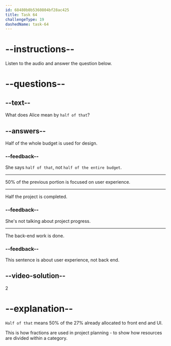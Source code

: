 ```yaml
---
id: 68480b0b5360804bf28ac425
title: Task 64
challengeType: 19
dashedName: task-64
---
```


<!-- (audio) Alice: Half of that is dedicated to user experience enhancements, ensuring the interface is intuitive and user-friendly. -->

# --instructions--

Listen to the audio and answer the question below.

# --questions--

## --text--

What does Alice mean by `half of that`?

## --answers--

Half of the whole budget is used for design.

### --feedback--

She says `half of that`, not `half of the entire budget`.

---

50% of the previous portion is focused on user experience.

---

Half the project is completed.

### --feedback--

She's not talking about project progress.

---

The back-end work is done.

### --feedback--

This sentence is about user experience, not back end.

## --video-solution--

2

# --explanation--

`Half of that` means 50% of the 27% already allocated to front end and UI.

This is how fractions are used in project planning - to show how resources are divided within a category.
